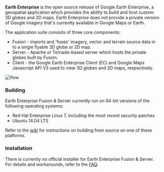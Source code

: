 **Earth Enterprise** is the open source release of Google Earth Enterprise, a geospatial application which provides the ability to build and host custom 3D globes and 2D maps.  Earth Enterprise does not provide a private version of Google imagery that's currently available in Google Maps or Earth.

The application suite consists of three core components:
* Fusion - imports and 'fuses' imagery, vector and terrain source data in to a single flyable 3D globe or 2D map.
* Server - Apache or Tornado-based server which hosts the private globes built by Fusion.
* Client - the Google Earth Enterprise Client (EC) and Google Maps Javascript API V3 used to view 3D globes and 2D maps, respectively.

![flow](https://lh3.googleusercontent.com/ZGQH04lc2mYmw1JEx0Jvwiardw5H6cwrmRhSj75pSKF6r1FRwwYUBUIBnTE6n5uY071XV7__mmVDKdV6B1tEpUQwFNYnt1HBfxiz3Hrqbw99HUFQKVFnht11EkPz70xCtuhFlCi3)

### Building
Earth Enterprise Fusion & Server currently run on 64-bit versions of the following operating systems:

* Red Hat Enterprise Linux 7, including the most recent security patches
* Ubuntu 14.04 LTS

Refer to the [wiki](https://github.com/google/earthenterprise/wiki/Build-Instructions) for instructions on building from source on one of these platforms.

### Installation
There is currently no official installer for Earth Enterprise Fusion & Server.  For details and workarounds, refer to the [FAQ](https://github.com/google/earthenterprise/wiki/Frequently-Asked-Questions#ive-built-gee-fusion-and-server-now-how-do-i-install-them).